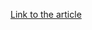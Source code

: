 [Link to the article](https://www.securityweek.com/cyberhaven-chrome-extension-hack-linked-to-widening-supply-chain-campaign/)
